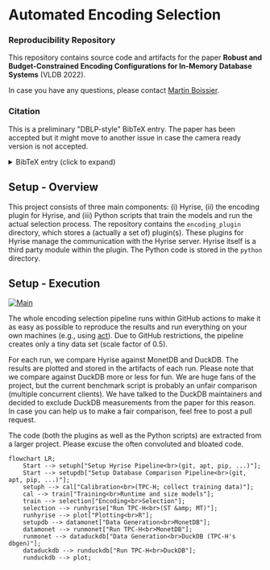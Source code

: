 # Automated Encoding Selection
### Reproducibility Repository

This repository contains source code and artifacts for the paper **Robust and Budget-Constrained Encoding Configurations for In-Memory Database Systems** (VLDB 2022).

In case you have any questions, please contact [Martin Boissier](https://hpi.de/plattner/people/phd-students/martin-boissier.html).


### Citation

This is a preliminary "DBLP-style" BibTeX entry. The paper has been accepted but it might move to another issue in case the camera ready version is not accepted.
<details><summary>BibTeX entry (click to expand)</summary>

```bibtex
@article{DBLPlike:journals/pvldb/Boissier22,
  author    = {Martin Boissier},
  title     = {Robust and Budget-Constrained Encoding Configurations for In-Memory Database Systems},
  journal   = {Proc. {VLDB} Endow.},
  volume    = {15},
  number    = {4},
  pages     = {780--793},
  year      = {2022},
  url       = {http://www.vldb.org/pvldb/vol15/p499-boissier.pdf}
}
```
</details>


## Setup - Overview

This project consists of three main components: (i) Hyrise, (ii) the encoding plugin for Hyrise, and (iii) Python scripts that train the models and run the actual selection process.
The repository contains the `encoding_plugin` directory, which stores a (actually a set of) plugin(s). These plugins for Hyrise manage the communication with the Hyrise server. Hyrise itself is a third party module within the plugin.
The Python code is stored in the `python` directory.


## Setup - Execution

[![Main](https://github.com/hyrise/encoding_selection/actions/workflows/haupt.yml/badge.svg)](https://github.com/hyrise/encoding_selection/actions/workflows/haupt.yml)

The whole encoding selection pipeline runs within GitHub actions to make it as easy as possible to reproduce the results and run everything on your own machines (e.g., using [act](https://github.com/nektos/act)).
Due to GitHub restrictions, the pipeline creates only a tiny data set (scale factor of 0.5).

For each run, we compare Hyrise against MonetDB and DuckDB.
The results are plotted and stored in the artifacts of each run.
Please note that we compare against DuckDB more or less for fun.
We are huge fans of the project, but the current benchmark script is probably an unfair comparison (multiple concurrent clients).
We have talked to the DuckDB maintainers and decided to exclude DuckDB measurements from the paper for this reason.
In case you can help us to make a fair comparison, feel free to post a pull request.

The code (both the plugins as well as the Python scripts) are extracted from a larger project.
Please excuse the often convoluted and bloated code.


```mermaid
flowchart LR;
    Start --> setuph["Setup Hyrise Pipeline<br>(git, apt, pip, ...)"];
    Start --> setupdb["Setup Database Comparison Pipeline<br>(git, apt, pip, ...)"];
    setuph --> cal["Calibration<br>(TPC-H; collect training data)"];
    cal --> train["Training<br>Runtime and size models"];
    train --> selection["Encoding<br>Selection"];
    selection --> runhyrise["Run TPC-H<br>(ST &amp; MT)"];
    runhyrise --> plot["Plotting<br>R"];
    setupdb --> datamonet["Data Generation<br>MonetDB"];
    datamonet --> runmonet["Run TPC-H<br>MonetDB"];
    runmonet --> dataduckdb["Data Generation<br>DuckDB (TPC-H's dbgen)"];
    dataduckdb --> runduckdb["Run TPC-H<br>DuckDB"];
    runduckdb --> plot;
```

